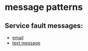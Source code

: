 # message patterns

## Service fault messages:

- [email](https://sheryllgds.github.io/message-patterns/service-fault/email)
- [text message]()
